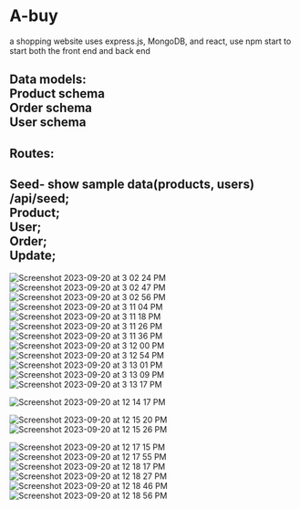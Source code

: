 # A-buy
a shopping website uses express.js, MongoDB, and react, use npm start to start both the front end and back end
<br>

<h2>Data models:
<br>
  Product schema
  <br>
  Order schema
  <br>
  User schema
  <br>
  
<h2> Routes:

  Seed- show sample data(products, users) /api/seed;
  <br>
  Product;
  <br>
  User;
  <br>
  Order;
  <br>
  Update;
  <br>
  ----------------------------------
  ![Screenshot 2023-09-20 at 3 02 24 PM](https://github.com/selinaliu0626/A-buy/assets/66767001/0367f4c5-8dfd-4fd0-a077-7a811d7b2717)
![Screenshot 2023-09-20 at 3 02 47 PM](https://github.com/selinaliu0626/A-buy/assets/66767001/8b38bb1b-b6d8-4b06-8a83-2ccbce1bfb54)
![Screenshot 2023-09-20 at 3 02 56 PM](https://github.com/selinaliu0626/A-buy/assets/66767001/b39e649f-8277-46af-9d37-1d5797848b80)
![Screenshot 2023-09-20 at 3 11 04 PM](https://github.com/selinaliu0626/A-buy/assets/66767001/e9447ab5-05b6-4829-aa72-f78b7c26f5ce)
![Screenshot 2023-09-20 at 3 11 18 PM](https://github.com/selinaliu0626/A-buy/assets/66767001/967ef24c-ddcd-4af0-8e23-580570965e04)
![Screenshot 2023-09-20 at 3 11 26 PM](https://github.com/selinaliu0626/A-buy/assets/66767001/d10b1147-d359-4cb7-8dd9-9aade1f83906)
![Screenshot 2023-09-20 at 3 11 36 PM](https://github.com/selinaliu0626/A-buy/assets/66767001/a1ccc4c2-37ed-4e49-9360-04aabf4c0b25)
![Screenshot 2023-09-20 at 3 12 00 PM](https://github.com/selinaliu0626/A-buy/assets/66767001/3b09f99b-b713-4963-bcf3-a8bd9baac527)
![Screenshot 2023-09-20 at 3 12 54 PM](https://github.com/selinaliu0626/A-buy/assets/66767001/77891eff-3575-4b7b-9373-97d5503ad451)
![Screenshot 2023-09-20 at 3 13 01 PM](https://github.com/selinaliu0626/A-buy/assets/66767001/c427f6ab-ccc3-42b6-98c6-1eca13dc5c6b)
![Screenshot 2023-09-20 at 3 13 09 PM](https://github.com/selinaliu0626/A-buy/assets/66767001/874e17cf-cfa5-4c33-9ef9-30551af4a317)
![Screenshot 2023-09-20 at 3 13 17 PM](https://github.com/selinaliu0626/A-buy/assets/66767001/54c53b6c-536d-455c-bb2d-03eab64d5845)

  
![Screenshot 2023-09-20 at 12 14 17 PM](https://github.com/selinaliu0626/A-buy/assets/66767001/3bdb5aa3-0e33-4be9-82ea-13e9b36dc4d4)

![Screenshot 2023-09-20 at 12 15 20 PM](https://github.com/selinaliu0626/A-buy/assets/66767001/bf480532-aa50-4944-b6a6-c1c5a1473dc0)
![Screenshot 2023-09-20 at 12 15 26 PM](https://github.com/selinaliu0626/A-buy/assets/66767001/e18f9798-925e-4c9f-a3bf-e63635c03bfd)

![Screenshot 2023-09-20 at 12 17 15 PM](https://github.com/selinaliu0626/A-buy/assets/66767001/e8e9e656-f38e-4c94-9e58-6c3f666dcf85)
![Screenshot 2023-09-20 at 12 17 55 PM](https://github.com/selinaliu0626/A-buy/assets/66767001/67c736ed-1dcc-4974-9337-1c9dabf5078d)
![Screenshot 2023-09-20 at 12 18 17 PM](https://github.com/selinaliu0626/A-buy/assets/66767001/d326442a-7f3e-4cd7-a873-87304448a827)
![Screenshot 2023-09-20 at 12 18 27 PM](https://github.com/selinaliu0626/A-buy/assets/66767001/f01ff4f1-2a16-44f8-8c9c-8fdc36d7b8ba)
![Screenshot 2023-09-20 at 12 18 46 PM](https://github.com/selinaliu0626/A-buy/assets/66767001/832b4264-e254-4134-8034-7d8afdb0ae14)
![Screenshot 2023-09-20 at 12 18 56 PM](https://github.com/selinaliu0626/A-buy/assets/66767001/efdea83c-74f2-41f3-b2b8-2994478a4f17)
